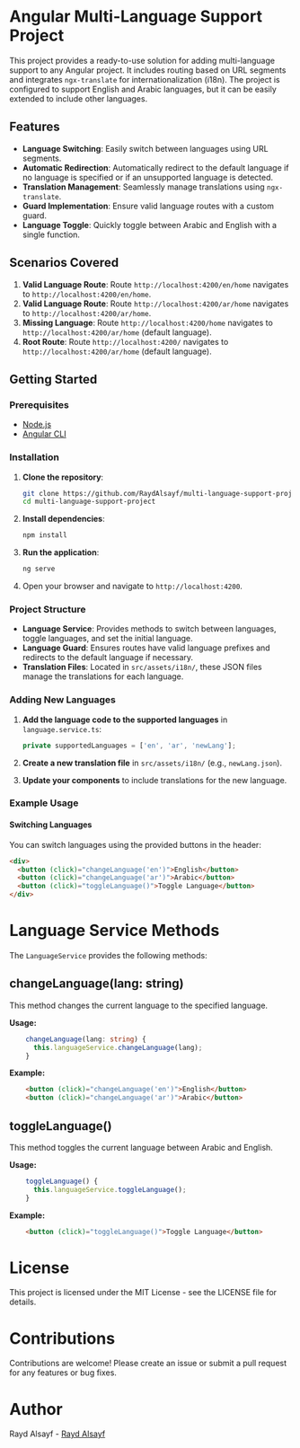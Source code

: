 # Angular Multi-Language Support Project

This project provides a ready-to-use solution for adding multi-language support to any Angular project. It includes routing based on URL segments and integrates `ngx-translate` for internationalization (i18n). The project is configured to support English and Arabic languages, but it can be easily extended to include other languages.

## Features

- **Language Switching**: Easily switch between languages using URL segments.
- **Automatic Redirection**: Automatically redirect to the default language if no language is specified or if an unsupported language is detected.
- **Translation Management**: Seamlessly manage translations using `ngx-translate`.
- **Guard Implementation**: Ensure valid language routes with a custom guard.
- **Language Toggle**: Quickly toggle between Arabic and English with a single function.

## Scenarios Covered

1. **Valid Language Route**: Route `http://localhost:4200/en/home` navigates to `http://localhost:4200/en/home`.
2. **Valid Language Route**: Route `http://localhost:4200/ar/home` navigates to `http://localhost:4200/ar/home`.
3. **Missing Language**: Route `http://localhost:4200/home` navigates to `http://localhost:4200/ar/home` (default language).
4. **Root Route**: Route `http://localhost:4200/` navigates to `http://localhost:4200/ar/home` (default language).

## Getting Started

### Prerequisites

- [Node.js](https://nodejs.org/)
- [Angular CLI](https://angular.io/cli)

### Installation

1. **Clone the repository**:
    ```bash
    git clone https://github.com/RaydAlsayf/multi-language-support-project.git
    cd multi-language-support-project
    ```

2. **Install dependencies**:
    ```bash
    npm install
    ```

3. **Run the application**:
    ```bash
    ng serve
    ```

4. Open your browser and navigate to `http://localhost:4200`.

### Project Structure

- **Language Service**: Provides methods to switch between languages, toggle languages, and set the initial language.
- **Language Guard**: Ensures routes have valid language prefixes and redirects to the default language if necessary.
- **Translation Files**: Located in `src/assets/i18n/`, these JSON files manage the translations for each language.

### Adding New Languages

1. **Add the language code to the supported languages** in `language.service.ts`:
    ```typescript
    private supportedLanguages = ['en', 'ar', 'newLang'];
    ```

2. **Create a new translation file** in `src/assets/i18n/` (e.g., `newLang.json`).

3. **Update your components** to include translations for the new language.

### Example Usage

#### Switching Languages

You can switch languages using the provided buttons in the header:
```html
<div>
  <button (click)="changeLanguage('en')">English</button>
  <button (click)="changeLanguage('ar')">Arabic</button>
  <button (click)="toggleLanguage()">Toggle Language</button>
</div>
```

# Language Service Methods

The `LanguageService` provides the following methods:

## changeLanguage(lang: string)
This method changes the current language to the specified language.

**Usage:**

```typescript
    changeLanguage(lang: string) {
      this.languageService.changeLanguage(lang);
    }
```

**Example:**
```html
    <button (click)="changeLanguage('en')">English</button>
    <button (click)="changeLanguage('ar')">Arabic</button>
```

## toggleLanguage()
This method toggles the current language between Arabic and English.

**Usage:**

```typescript
    toggleLanguage() {
      this.languageService.toggleLanguage();
    }
```

**Example:**
```html
    <button (click)="toggleLanguage()">Toggle Language</button>
```

# License
This project is licensed under the MIT License - see the LICENSE file for details.

# Contributions
Contributions are welcome! Please create an issue or submit a pull request for any features or bug fixes.

# Author
Rayd Alsayf - [Rayd Alsayf](https://www.linkedin.com/in/raydalsayf/)
